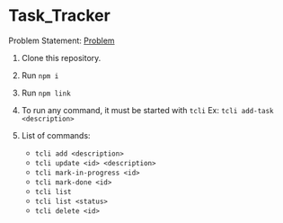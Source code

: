 # Task_Tracker

Problem Statement: [Problem](https://roadmap.sh/projects/task-tracker)

1. Clone this repository.
2. Run `npm i` 
3. Run `npm link`
4. To run any command, it must be started with 
    `tcli`
    Ex: `tcli add-task <description>`
    
5. List of commands:
    - `tcli add <description>`
    - `tcli update <id> <description>` 
    - `tcli mark-in-progress <id>` 
    - `tcli mark-done <id>`
    - `tcli list`
    - `tcli list <status>`
    - `tcli delete <id>`
